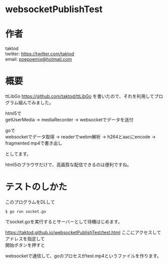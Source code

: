 # websocketPublishTest

# 作者

taktod  
twitter: https://twitter.com/taktod  
email: poepoemix@hotmail.com  

# 概要

ttLibGo https://github.com/taktod/ttLibGo
を書いたので、それを利用してプログラム組んでみました。

html5で  
getUserMedia -> mediaRecorder -> websocketでデータを送付  

goで  
websocketでデータ取得 -> readerでwebm解析 -> h264とaacにencode -> fragmented mp4で書き出し  

としてます。

html5のブラウザだけで、高画質な配信できるのは便利ですね。

# テストのしかた

このプログラムをDLして

```
$ go run socket.go
```

でsocket.goを実行するとサーバーとして待機はじめます。

https://taktod.github.io/websocketPublishTest/test.html
ここにアクセスして  
アドレスを指定して  
開始ボタンを押すと  

websocketで通信して、goのプロセスがtest.mp4というファイルを作ります。
